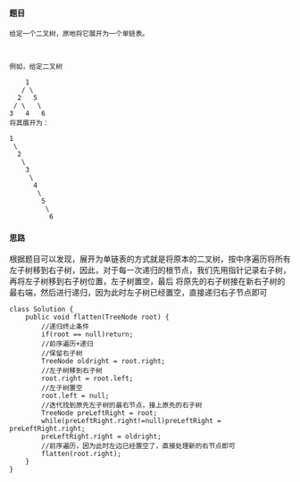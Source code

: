 #### 题目
```
给定一个二叉树，原地将它展开为一个单链表。

 

例如，给定二叉树

    1
   / \
  2   5
 / \   \
3   4   6
将其展开为：

1
 \
  2
   \
    3
     \
      4
       \
        5
         \
          6
```
#### 思路
根据题目可以发现，展开为单链表的方式就是将原本的二叉树，按中序遍历将所有左子树移到右子树，因此，对于每一次递归的根节点，我们先用指针记录右子树，再将左子树移到右子树位置，左子树置空，最后
将原先的右子树接在新右子树的最右端，然后进行递归，因为此时左子树已经置空，直接递归右子节点即可
```
class Solution {
    public void flatten(TreeNode root) {
        //递归终止条件
        if(root == null)return;
        //前序遍历+递归
        //保留右子树
        TreeNode oldright = root.right;
        //左子树移到右子树
        root.right = root.left;
        //左子树置空
        root.left = null;
        //迭代找到原先左子树的最右节点，接上原先的右子树
        TreeNode preLeftRight = root;
        while(preLeftRight.right!=null)preLeftRight = preLeftRight.right;
        preLeftRight.right = oldright;
        //前序遍历，因为此时左边已经置空了，直接处理新的右节点即可
        flatten(root.right);
    }
}
```
